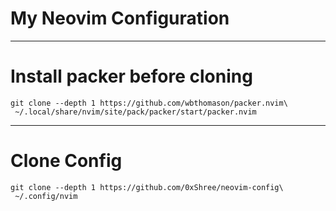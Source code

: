 # My Neovim Configuration
-----
# Install packer before cloning
```shell
git clone --depth 1 https://github.com/wbthomason/packer.nvim\
 ~/.local/share/nvim/site/pack/packer/start/packer.nvim
```
-----
# Clone Config
```shell
git clone --depth 1 https://github.com/0xShree/neovim-config\
 ~/.config/nvim
```
